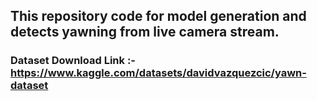 ## This repository code for model generation and detects yawning from live camera stream.

### Dataset Download Link :- https://www.kaggle.com/datasets/davidvazquezcic/yawn-dataset